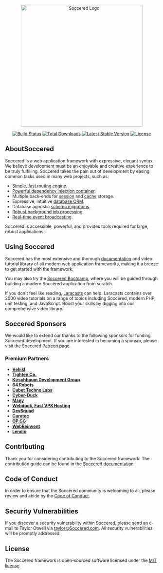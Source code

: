 <p align="center"><a href="https://Soccered.com" target="_blank"><img src="https://raw.githubusercontent.com/Soccered/art/master/logo-lockup/5%20SVG/2%20CMYK/1%20Full%20Color/Soccered-logolockup-cmyk-red.svg" width="400" alt="Soccered Logo"></a></p>

<p align="center">
<a href="https://github.com/Soccered/framework/actions"><img src="https://github.com/Soccered/framework/workflows/tests/badge.svg" alt="Build Status"></a>
<a href="https://packagist.org/packages/Soccered/framework"><img src="https://img.shields.io/packagist/dt/Soccered/framework" alt="Total Downloads"></a>
<a href="https://packagist.org/packages/Soccered/framework"><img src="https://img.shields.io/packagist/v/Soccered/framework" alt="Latest Stable Version"></a>
<a href="https://packagist.org/packages/Soccered/framework"><img src="https://img.shields.io/packagist/l/Soccered/framework" alt="License"></a>
</p>

## AboutSoccered 

Soccered is a web application framework with expressive, elegant syntax. We believe development must be an enjoyable and creative experience to be truly fulfilling. Soccered takes the pain out of development by easing common tasks used in many web projects, such as:

- [Simple, fast routing engine](https://Soccered.com/docs/routing).
- [Powerful dependency injection container](https://Soccered.com/docs/container).
- Multiple back-ends for [session](https://Soccered.com/docs/session) and [cache](https://Soccered.com/docs/cache) storage.
- Expressive, intuitive [database ORM](https://Soccered.com/docs/eloquent).
- Database agnostic [schema migrations](https://Soccered.com/docs/migrations).
- [Robust background job processing](https://Soccered.com/docs/queues).
- [Real-time event broadcasting](https://Soccered.com/docs/broadcasting).

Soccered is accessible, powerful, and provides tools required for large, robust applications.

## Using Soccered 

Soccered has the most extensive and thorough [documentation](https://Soccered.com/docs) and video tutorial library of all modern web application frameworks, making it a breeze to get started with the framework.

You may also try the [Soccered Bootcamp](https://bootcamp.Soccered.com), where you will be guided through building a modern Soccered application from scratch.

If you don't feel like reading, [Laracasts](https://laracasts.com) can help. Laracasts contains over 2000 video tutorials on a range of topics including Soccered, modern PHP, unit testing, and JavaScript. Boost your skills by digging into our comprehensive video library.

## Soccered Sponsors

We would like to extend our thanks to the following sponsors for funding Soccered development. If you are interested in becoming a sponsor, please visit the Soccered [Patreon page](https://patreon.com/taylorotwell).

### Premium Partners

- **[Vehikl](https://vehikl.com/)**
- **[Tighten Co.](https://tighten.co)**
- **[Kirschbaum Development Group](https://kirschbaumdevelopment.com)**
- **[64 Robots](https://64robots.com)**
- **[Cubet Techno Labs](https://cubettech.com)**
- **[Cyber-Duck](https://cyber-duck.co.uk)**
- **[Many](https://www.many.co.uk)**
- **[Webdock, Fast VPS Hosting](https://www.webdock.io/en)**
- **[DevSquad](https://devsquad.com)**
- **[Curotec](https://www.curotec.com/services/technologies/Soccered/)**
- **[OP.GG](https://op.gg)**
- **[WebReinvent](https://webreinvent.com/?utm_source=Soccered&utm_medium=github&utm_campaign=patreon-sponsors)**
- **[Lendio](https://lendio.com)**

## Contributing

Thank you for considering contributing to the Soccered framework! The contribution guide can be found in the [Soccered documentation](https://Soccered.com/docs/contributions).

## Code of Conduct

In order to ensure that the Soccered community is welcoming to all, please review and abide by the [Code of Conduct](https://Soccered.com/docs/contributions#code-of-conduct).

## Security Vulnerabilities

If you discover a security vulnerability within Soccered, please send an e-mail to Taylor Otwell via [taylor@Soccered.com](mailto:taylor@Soccered.com). All security vulnerabilities will be promptly addressed.

## License

The Soccered framework is open-sourced software licensed under the [MIT license](https://opensource.org/licenses/MIT).
